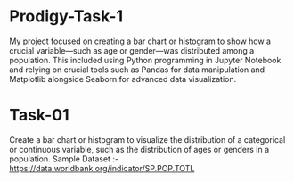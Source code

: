 # Prodigy-Task-1
My project focused on creating a bar chart or histogram to show how a crucial variable—such as age or gender—was distributed among a population. This included using Python programming in Jupyter Notebook and relying on crucial tools such as Pandas for data manipulation and Matplotlib alongside Seaborn for advanced data visualization. 


# Task-01

Create a bar chart or histogram to visualize the distribution of a categorical or continuous variable, such as the distribution of ages or genders in a population.
Sample Dataset :- https://data.worldbank.org/indicator/SP.POP.TOTL
